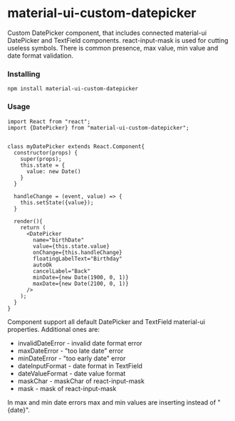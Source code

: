 # material-ui-custom-datepicker

Custom DatePicker component, that includes connected material-ui DatePicker and TextField components.
react-input-mask is used for cutting useless symbols. There is common presence, max value, min value and date format validation.

### Installing

```
npm install material-ui-custom-datepicker
```

### Usage

```
import React from "react";
import {DatePicker} from "material-ui-custom-datepicker";


class myDatePicker extends React.Component{
  constructor(props) {
    super(props);
    this.state = {
      value: new Date()
    }
  }  
  
  handleChange = (event, value) => {
    this.setState({value});
  }
    
  render(){
    return (
      <DatePicker
        name="birthDate"
        value={this.state.value}
        onChange={this.handleChange}  
        floatingLabelText="Birthday"
        autoOk
        cancelLabel="Back"
        minDate={new Date(1900, 0, 1)}
        maxDate={new Date(2100, 0, 1)}
      />
    );
  }
}
```

Component support all default DatePicker and TextField material-ui properties. Additional ones are:
* invalidDateError - invalid date format error
* maxDateError - "too late date" error
* minDateError - "too early date" error
* dateInputFormat - date format in TextField
* dateValueFormat - date value format
* maskChar - maskChar of react-input-mask
* mask - mask of react-input-mask

In max and min date errors max and min values are inserting instead of "{date}".


